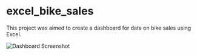 # excel_bike_sales
This project was aimed to create a dashboard for data on bike sales using Excel.

![Dashboard Screenshot](Dexcel_bike_sales/Dashboard_Screenshot.png?raw=true)
